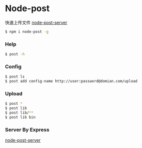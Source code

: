 # Node-post
快速上传文件 [node-post-server](https://www.npmjs.com/package/node-post-server)  

```sh
$ npm i node-post -g
```

### Help
```sh
$ post -h
```

### Config
```sh
$ post ls
$ post add config-name http://user:password@domian.com/upload
```

<!-- ### Step2
```sh
$ post add -p config-name '/local/path' '/server/path'
``` -->

### Upload
```sh
$ post *
$ post lib
$ post lib/**
$ post lib bin
```

### Server By Express
[node-post-server](https://www.npmjs.com/package/node-post-server)  
